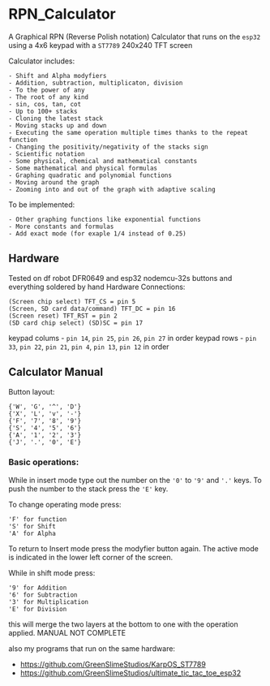 # RPN_Calculator
A Graphical RPN (Reverse Polish notation) Calculator that runs on the `esp32` using a 4x6 keypad with a `ST7789` 240x240 TFT screen 

Calculator includes:
```
- Shift and Alpha modyfiers 
- Addition, subtraction, multiplicaton, division
- To the power of any
- The root of any kind
- sin, cos, tan, cot
- Up to 100+ stacks
- Cloning the latest stack
- Moving stacks up and down
- Executing the same operation multiple times thanks to the repeat function
- Changing the positivity/negativity of the stacks sign
- Scientific notation
- Some physical, chemical and mathematical constants
- Some mathematical and physical formulas
- Graphing quadratic and polynomial functions
- Moving around the graph
- Zooming into and out of the graph with adaptive scaling
```

To be implemented:
```
- Other graphing functions like exponential functions
- More constants and formulas
- Add exact mode (for exaple 1/4 instead of 0.25)
```

## Hardware 
Tested on df robot DFR0649 and esp32 nodemcu-32s buttons and everything soldered by hand
Hardware Connections:
```
(Screen chip select) TFT_CS = pin 5
(Screen, SD card data/command) TFT_DC = pin 16
(Screen reset) TFT_RST = pin 2
(SD card chip select) (SD)SC = pin 17
```
keypad colums - `pin 14`, `pin 25`, `pin 26`, `pin 27` in order
keypad rows - `pin 33`, `pin 22`, `pin 21`, `pin 4`, `pin 13`, `pin 12` in order

## Calculator Manual

Button layout:
```
{'W', 'G', '^', 'D'}
{'X', 'L', 'v', '-'}
{'F', '7', '8', '9'}
{'S', '4', '5', '6'}
{'A', '1', '2', '3'}
{'J', '.', '0', 'E'}
```
### Basic operations:
While in insert mode type out the number on the `'0'` to `'9'` and `'.'` keys.
To push the number to the stack press the `'E'` key.

To change operating mode press:
```
'F' for function
'S' for Shift
'A' for Alpha
```
To return to Insert mode press the modyfier button again.
The active mode is indicated in the lower left corner of the screen.
 
While in shift mode press:
```
'9' for Addition
'6' for Subtraction
'3' for Multiplication
'E' for Division
```
this will merge the two layers at the bottom to one with the operation applied.
MANUAL NOT COMPLETE


also my programs that run on the same hardware:
- https://github.com/GreenSlimeStudios/KarpOS_ST7789
- https://github.com/GreenSlimeStudios/ultimate_tic_tac_toe_esp32